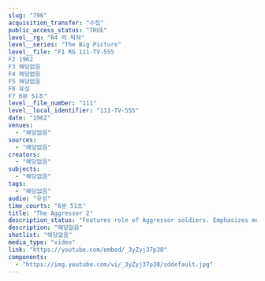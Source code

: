 ```yaml
---
slug: "796"
acquisition_transfer: "수집"
public_access_status: "TRUE"
level__rg: "R4 빅 픽쳐"
level__series: "The Big Picture"
level__file: "F1 RG 111-TV-555
F2 1962
F3 해당없음
F4 해당없음
F5 해당없음
F6 유성
F7 6분 51초"
level__file_number: "111"
level__local_identifier: "111-TV-555"
date: "1962"
venues: 
  - "해당없음"
sources: 
  - "해당없음"
creators: 
  - "해당없음"
subjects: 
  - "해당없음"
tags: 
  - "해당없음"
audio: "유성"
time_courts: "6분 51초"
title: "The Aggressor 2"
description_status: "Features role of Aggressor soldiers. Emphasizes means they employ in testing defense, security measures and plants of operation of the Army."
description: "해당없음"
shotlist: "해당없음"
media_type: "video"
link: "https://youtube.com/embed/_3yZyj37p38"
components: 
  - "https://img.youtube.com/vi/_3yZyj37p38/sddefault.jpg"
---
```

